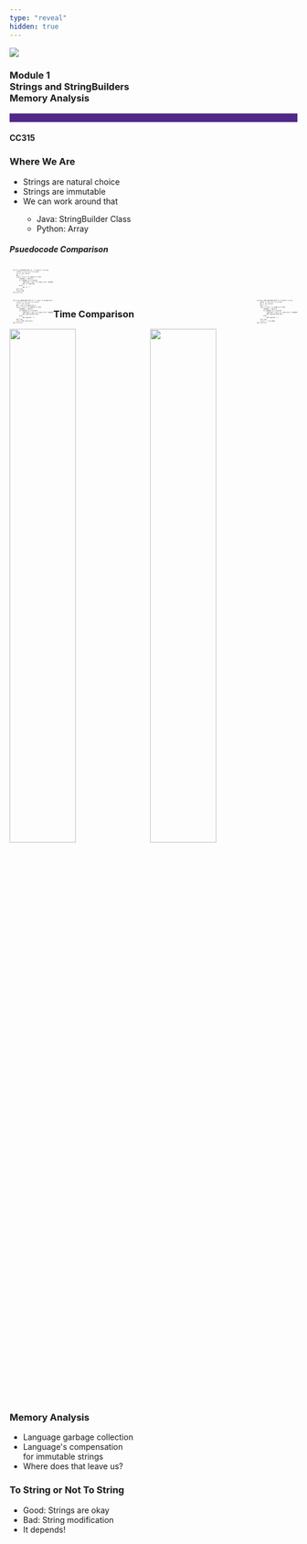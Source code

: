 ```yaml
---
type: "reveal"
hidden: true
---
```



<section>
<img class="stretch plain" src="/cc315/images/0/core-logo-on-white.svg">
<h3> Module 1 <br> Strings and StringBuilders <br> Memory Analysis</h3>
<hr style="height:15px;color:512888;background-color:512888;">
<h4>CC315</h4>
</section>

<section>
<h3> Where We Are </h3>
<ul>
<li> Strings are  natural choice</li>
<li> Strings are immutable </li>
<li> We can work around that </li>
<ul>
<li> Java: StringBuilder Class </li>
<li> Python: Array </li>
</ul>
</ul>
</section>


<section>
<h5>Psuedocode Comparison</h5>
<div>
<pre class="" style="font-size: .2em; width: 35%"><code class="java">
    function ENCODER(TEXT,X) // General: Strings
        //TEXT is the text to encode
        //X is the offset
        ENC = ""
        loop I from 1 to LENGTH of TEXT
            CURRENT = TEXT[I]
            IF CURRENT IS A LETTER
                CHAR_ENC = GET X-th CHAR after CURRENT
                ENC += CHAR_ENC
            ELSE
                ENC += '*'
        end loop
        return ENC
    end function
 </code></pre>
</div>
<div style="width:100%">
<div style="float:left">
 <pre class="" style="font-size: .2em;width:100%"><code class="java">
    function SBENCODER(TEXT,X) // Java: StringBuilder
        //TEXT is the text to encode
        //X is the offset
        ENC = new StringBuilder()
        loop I from 1 to LENGTH of TEXT
            CURRENT = TEXT[I]
            IF CURRENT IS A LETTER
                CHAR_ENC = GET X-th CHAR after CURRENT
                ENC.append(CHAR_ENC)
            ELSE
                ENC.append('*')
        end loop
        return ENC.toString()
    end function
 </code></pre>
</div>
<div style="float:right">
 <pre class="" style="font-size: .2em;width:100%"><code class="python">
    function ARR_ENCODER(TEXT,X) # Python: Array
        #TEXT is the text to encode
        #X is the offset
        ENC = []
        loop I from 1 to LENGTH of TEXT
            CURRENT = TEXT[I]
            IF CURRENT IS A LETTER
                CHAR_ENC = GET X-th CHAR after CURRENT
                ENC.append(CHAR_ENC)
            ELSE
                ENC.append('*')
        end loop
        return "".join(ENC)
    end function
 </code></pre>
 </div>
 </div>
</section>



<section>
	<h3> Time Comparison</h3>
<div class="row">
    <img src="/cc315/images/1/315_stringsTime_python.png" style="width:48%">
    <img src="/cc315/images/1/315_stringsTime_java.png" style="width:48%">
</div>
</section>


<section>
<h3> Memory Analysis </h3>
<ul>
<li> Language garbage collection </li>
<li> Language's compensation <br/>for immutable strings </li>
<li> Where does that leave us? </li>
</ul>
</section>

<section>
<h3> To String or Not To String</h3>
<ul>
<li> Good: Strings are okay </li>
<li> Bad: String modification </li>
<li> It depends!</li>
</ul>
</section>

